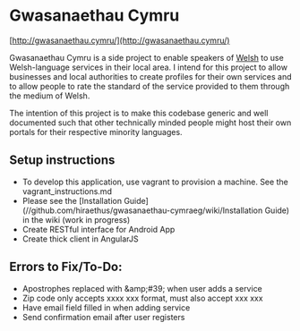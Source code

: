 # Gwasanaethau Cymru

[http://gwasanaethau.cymru/](http://gwasanaethau.cymru/)

Gwasanaethau Cymru is a side project to enable speakers of [Welsh](https://en.wikipedia.org/wiki/Welsh_language) 
to use Welsh-language services in their local area. I intend for this project to 
allow businesses and local authorities to create profiles for their own services 
and to allow people to rate the standard of the service provided to them 
through the medium of Welsh.

The intention of this project is to make this codebase generic and well 
documented such that other technically minded people might host their own 
portals for their respective minority languages.

## Setup instructions
* To develop this application, use vagrant to provision a machine. See the vagrant_instructions.md
* Please see the [Installation Guide](//github.com/hiraethus/gwasanaethau-cymraeg/wiki/Installation Guide) in the wiki (work in progress)
* Create RESTful interface for Android App
* Create thick client in AngularJS

## Errors to Fix/To-Do:
* Apostrophes replaced with &amp;amp;#39; when user adds a service
* Zip code only accepts xxxx xxx format, must also accept xxx xxx
* Have email field filled in when adding service
* Send confirmation email after user registers

